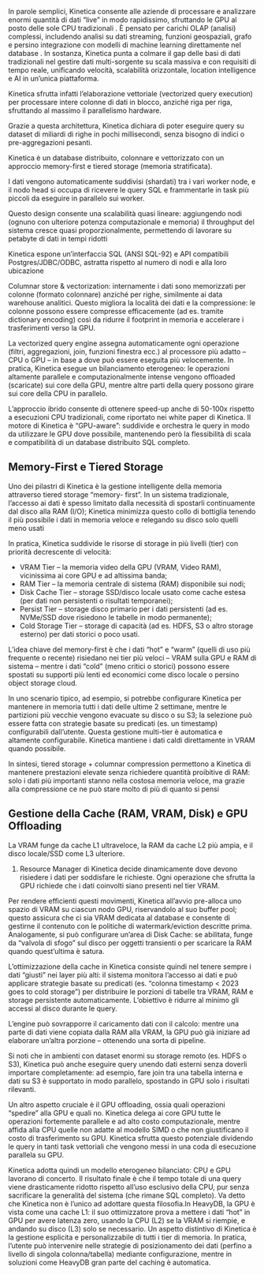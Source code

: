 In parole semplici, Kinetica consente alle aziende di processare e analizzare enormi quantità di dati “live” in modo rapidissimo,
sfruttando le GPU al posto delle sole CPU tradizionali .
È pensato per carichi OLAP (analisi)
complessi, includendo analisi su dati streaming, funzioni geospaziali, grafo e persino integrazione con
modelli di machine learning direttamente nel database . In sostanza, Kinetica punta a colmare il gap
delle basi di dati tradizionali nel gestire dati multi-sorgente su scala massiva e con requisiti di tempo
reale, unificando velocità, scalabilità orizzontale, location intelligence e AI in un’unica piattaforma.

Kinetica sfrutta infatti l’elaborazione vettoriale
(vectorized query execution) per processare intere colonne di dati in blocco, anziché riga per riga,
sfruttando al massimo il parallelismo hardware.

Grazie a questa architettura, Kinetica dichiara di poter eseguire query su dataset di miliardi di righe in pochi millisecondi, senza bisogno di indici o pre-aggregazioni pesanti.

Kinetica è un database distribuito, colonnare e vettorizzato con un
approccio memory-first e tiered storage (memoria stratificata).

I dati vengono automaticamente suddivisi (shardati) tra i vari worker node, e il nodo head si occupa di ricevere le query SQL e frammentarle in task più piccoli da eseguire in parallelo sui worker.

Questo design consente una scalabilità quasi lineare: aggiungendo nodi (ognuno con ulteriore potenza computazionale e memoria) il throughput del sistema cresce quasi proporzionalmente, permettendo di lavorare su petabyte di dati in tempi ridotti 

Kinetica espone un’interfaccia SQL (ANSI SQL-92) e API compatibili Postgres/JDBC/ODBC, astratta rispetto al numero di nodi e alla loro ubicazione

Columnar store & vectorization: internamente i dati sono memorizzati per colonne (formato colonnare) anziché per righe, similmente ai data warehouse analitici. Questo migliora la località dei dati
e la compressione: le colonne possono essere compresse efficacemente (ad es. tramite dictionary encoding) così da ridurre il footprint in memoria e accelerare i trasferimenti verso la GPU. 

La vectorized query engine assegna automaticamente ogni operazione (filtri, aggregazioni, join, funzioni finestra ecc.) al processore più
adatto – CPU o GPU – in base a dove può essere eseguita più velocemente. In pratica, Kinetica esegue un bilanciamento eterogeneo: le operazioni altamente parallele e computazionalmente intense vengono offloaded (scaricate) sui core della GPU, mentre altre parti della query possono girare sui core della CPU in parallelo.

L’approccio ibrido consente di ottenere speed-up anche di 50-100x rispetto a esecuzioni CPU tradizionali, come riportato nei white paper di Kinetica. Il motore di Kinetica è “GPU-aware”: suddivide e orchestra le query in modo da utilizzare le GPU dove possibile, mantenendo però la flessibilità di scala e compatibilità di un database distribuito SQL completo.

## Memory-First e Tiered Storage

Uno dei pilastri di Kinetica è la gestione intelligente della memoria attraverso tiered storage “memory-
first”. In un sistema tradizionale, l’accesso ai dati è spesso limitato dalla necessità di spostarli continuamente dal disco alla RAM (I/O); Kinetica minimizza questo collo di bottiglia tenendo il più possibile i dati in memoria veloce e relegando su disco solo quelli meno usati 

In pratica, Kinetica suddivide le risorse di storage in più livelli (tier) con priorità decrescente di velocità:

- VRAM Tier – la memoria video della GPU (VRAM, Video RAM), vicinissima ai core GPU e ad altissima banda;
- RAM Tier – la memoria centrale di sistema (RAM) disponibile sui nodi;
- Disk Cache Tier – storage SSD/disco locale usato come cache estesa (per dati non persistenti o risultati temporanei);
- Persist Tier – storage disco primario per i dati persistenti (ad es. NVMe/SSD dove risiedono le tabelle in modo permanente);
- Cold Storage Tier – storage di capacità (ad es. HDFS, S3 o altro storage esterno) per dati storici o poco usati.

 L’idea chiave del memory-first è che i dati “hot” e “warm” (quelli di uso più frequente o recente) risiedano nei tier più veloci – VRAM sulla GPU e RAM di sistema – mentre i dati “cold” (meno critici o storici) possono essere spostati su supporti più lenti ed economici come disco locale o persino object storage cloud.
 
In uno scenario tipico, ad esempio, si potrebbe configurare Kinetica per mantenere in memoria tutti i dati delle ultime 2 settimane, mentre le partizioni più vecchie vengono evacuate su disco o su S3; la selezione può essere fatta con strategie basate su predicati (es. un timestamp) configurabili dall’utente. Questa gestione multi-tier è automatica e altamente configurabile. 
Kinetica mantiene i dati caldi direttamente in VRAM quando possibile.

In sintesi, tiered storage + columnar compression permettono a Kinetica di mantenere prestazioni elevate senza richiedere quantità proibitive di RAM: solo i dati più importanti stanno nella costosa memoria veloce, 
ma grazie alla compressione ce ne può stare molto di più di quanto si pensi 

## Gestione della Cache (RAM, VRAM, Disk) e GPU Offloading

La VRAM funge da cache L1 ultraveloce, la RAM da cache L2 più ampia, e il disco locale/SSD come L3 ulteriore.

1) Resource Manager di Kinetica decide dinamicamente dove devono risiedere i dati per soddisfare le richieste. Ogni operazione che sfrutta la GPU richiede che i dati coinvolti siano presenti nel tier VRAM.

Per rendere efficienti questi movimenti, Kinetica all’avvio pre-alloca uno spazio di VRAM su ciascun nodo GPU, riservandolo al suo buffer pool; questo assicura che ci sia VRAM dedicata al database e consente di gestirne il contenuto con le politiche di watermark/eviction descritte prima.  Analogamente, si può configurare un’area di Disk Cache: se abilitata, funge da “valvola di sfogo” sul disco per oggetti transienti o per scaricare la RAM quando quest’ultima è satura.

L’ottimizzazione della cache in Kinetica consiste quindi nel tenere sempre i dati “giusti” nei layer più alti: il sistema monitora l’accesso ai dati e può applicare strategie basate su predicati (es. “colonna timestamp < 2023 goes to cold storage”) per distribuire le porzioni di tabelle tra VRAM, RAM e storage persistente automaticamente. L’obiettivo è ridurre al minimo gli accessi al disco durante le query. 

L’engine può sovrapporre il caricamento dati con il calcolo: mentre una parte di dati viene copiata dalla RAM alla VRAM, la GPU può già iniziare ad elaborare un’altra porzione – ottenendo una sorta di pipeline.

Si noti che in ambienti con dataset enormi su storage remoto (es. HDFS o S3), Kinetica può anche eseguire query unendo dati esterni senza doverli importare completamente: ad esempio, fare join tra una tabella interna e dati su S3 è supportato in modo parallelo, spostando in GPU solo i risultati rilevanti.

Un altro aspetto cruciale è il GPU offloading, ossia quali operazioni “spedire” alla GPU e quali no. Kinetica delega ai core GPU tutte le operazioni fortemente parallele e ad alto costo computazionale,
mentre affida alla CPU quelle non adatte al modello SIMD o che non giustificano il costo di trasferimento su GPU. 
Kinetica sfrutta questo potenziale dividendo le query in tanti task vettoriali che vengono messi in una coda di esecuzione parallela su GPU.

Kinetica adotta quindi un modello eterogeneo bilanciato: CPU e GPU
lavorano di concerto. Il risultato finale è che il tempo totale di una query viene drasticamente ridotto rispetto all’uso esclusivo della CPU, pur senza sacrificare la generalità del sistema (che rimane SQL completo).
Va detto che Kinetica non è l’unico ad adottare questa filosofia.In HeavyDB, la GPU è vista come una cache L1: il suo ottimizzatore prova a mettere i dati “hot” in GPU per avere latenza zero, usando la CPU (L2) se la VRAM si riempie, e andando su disco (L3) solo se necessario. Un aspetto distintivo di Kinetica è la gestione esplicita e personalizzabile di tutti i tier di memoria.
In pratica, l’utente può intervenire nelle strategie di posizionamento dei dati (perfino a livello di singola
colonna/tabella) mediante configurazione, mentre in soluzioni come HeavyDB gran parte del caching è automatica.






























